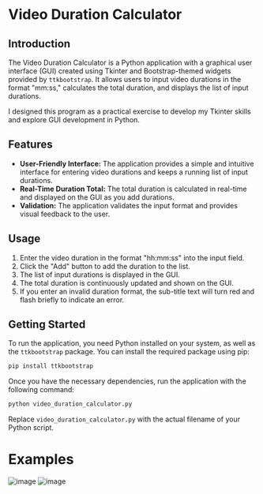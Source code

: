 # Video Duration Calculator

## Introduction

The Video Duration Calculator is a Python application with a graphical user interface (GUI) created using Tkinter and Bootstrap-themed widgets provided by `ttkbootstrap`. It allows users to input video durations in the format "mm:ss," calculates the total duration, and displays the list of input durations.

I designed this program as a practical exercise to develop my Tkinter skills and explore GUI development in Python.

## Features

- **User-Friendly Interface:** The application provides a simple and intuitive interface for entering video durations and keeps a running list of input durations.
- **Real-Time Duration Total:** The total duration is calculated in real-time and displayed on the GUI as you add durations.
- **Validation:** The application validates the input format and provides visual feedback to the user.

## Usage

1. Enter the video duration in the format "hh:mm:ss" into the input field.
2. Click the "Add" button to add the duration to the list.
3. The list of input durations is displayed in the GUI.
4. The total duration is continuously updated and shown on the GUI.
5. If you enter an invalid duration format, the sub-title text will turn red and flash briefly to indicate an error.

## Getting Started

To run the application, you need Python installed on your system, as well as the `ttkbootstrap` package. You can install the required package using pip:

```bash
pip install ttkbootstrap
```

Once you have the necessary dependencies, run the application with the following command:

```bash
python video_duration_calculator.py
```

Replace `video_duration_calculator.py` with the actual filename of your Python script.


# Examples

![image](https://github.com/FahimIslam2410/GUI_Video-Duration-Calculator/assets/120402745/3ea8c184-d29c-4b9b-9a4a-606bd41269e2)
![image](https://github.com/FahimIslam2410/GUI_Video-Duration-Calculator/assets/120402745/3eec9596-5d14-4d4d-8d3e-8668e0d20f17)

